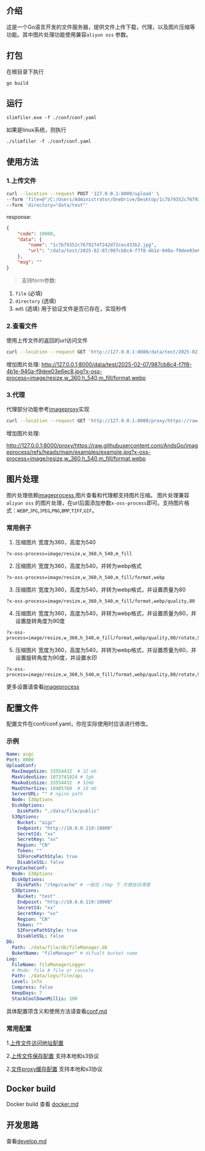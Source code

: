 ## 介绍
这是一个Go语言开发的文件服务器，提供文件上传下载，代理，以及图片压缩等功能。其中图片处理功能使用兼容`aliyun oss` 参数。

## 打包
在根目录下执行
```
go build 
```
## 运行
```
slimfiler.exe -f ./conf/conf.yaml
```
如果是linux系统，则执行
```
./slimfiler -f ./conf/conf.yaml
```
## 使用方法
### 1.上传文件
```bash
curl --location --request POST '127.0.0.1:8000/upload' \
--form 'file=@"/C:/Users/Administrator/OneDrive/Desktop/1c7b79352c7679274f242d72cec433b2.jpg"' \
--form 'directory="data/test"'
```
response:
```json
{
    "code": 10000,
    "data": {
        "name": "1c7b79352c7679274f242d72cec433b2.jpg",
        "url": "/data/test/2025-02-07/987cb8c4-f7f8-4b1e-940a-f9dee03e6ec8.jpg"
    },
    "msg": ""
}
```
> 支持form参数:
1. `file` (必填)
2. `directory` (选填)
3. `md5` (选填) 用于验证文件是否已存在，实现秒传
### 2.查看文件
使用上传文件的返回的url访问文件
```bash
curl --location --request GET 'http://127.0.0.1:8080/data/test/2025-02-07/987cb8c4-f7f8-4b1e-940a-f9dee03e6ec8.jpg'
```
增加图片处理:
http://127.0.0.1:8000/data/test/2025-02-07/987cb8c4-f7f8-4b1e-940a-f9dee03e6ec8.jpg?x-oss-process=image/resize,w_360,h_540,m_fill/format,webp
### 3.代理
代理部分功能参考[imageproxy](https://github.dev/willnorris/imageproxy)实现
```bash
curl --location --request GET 'http://127.0.0.1:8000/proxy/https://raw.githubusercontent.com/AndsGo/imageprocess/refs/heads/main/examples/example.jpg'

```
增加图片处理:

http://127.0.0.1:8000/proxy/https://raw.githubusercontent.com/AndsGo/imageprocess/refs/heads/main/examples/example.jpg?x-oss-process=image/resize,w_360,h_540,m_fill/format,webp

## 图片处理
图片处理依赖[imageprocess](https://github.com/AndsGo/imageprocess),图片查看和代理都支持图片压缩。
图片处理兼容 `aliyun oss` 的图片处理，在url后面添加参数`x-oss-process`即可。支持图片格式：`WEBP`,`JPG`,`JPEG`,`PNG`,`BMP`,`TIFF`,`GIF`。 
### 常用例子
1. 压缩图片 宽度为360，高度为540
```
?x-oss-process=image/resize,w_360,h_540,m_fill
```
2. 压缩图片 宽度为360，高度为540，并转为webp格式
```
?x-oss-process=image/resize,w_360,h_540,m_fill/format,webp
```
3. 压缩图片 宽度为360，高度为540，并转为webp格式，并设置质量为80
```
?x-oss-process=image/resize,w_360,h_540,m_fill/format,webp/quality,80
```
4. 压缩图片 宽度为360，高度为540，并转为webp格式，并设置质量为80，并设置旋转角度为90度
```
?x-oss-process=image/resize,w_360,h_540,m_fill/format,webp/quality,80/rotate,90
```
5. 压缩图片 宽度为360，高度为540，并转为webp格式，并设置质量为80，并设置旋转角度为90度，并设置水印
```
?x-oss-process=image/resize,w_360,h_540,m_fill/format,webp/quality,80/rotate,90/watermark,text_Hello
```
更多设置请查看[imageprocess](https://github.com/AndsGo/imageprocess)

## 配置文件
配置文件在conf/conf.yaml，你在实际使用时应该进行修改。
### 示例
```yaml
Name: aigc
Port: 8000
UploadConf:
  MaxImageSize: 33554432  # 32 mb
  MaxVideoSize: 1073741824 # 1gb
  MaxAudioSize: 33554432  # 32mb
  MaxOtherSize: 10485760  # 10 mb
  ServerURL: "" # nginx path
  Node: S3Options
  DiskOptions:
    DiskPath: "./data/file/public"
  S3Options:
    Bucket: "aigc"
    Endpoint: "http://10.0.0.119:10000"
    SecretId: "xx"
    SecretKey: "xx"
    Region: "CN"
    Token: ""
    S3ForcePathStyle: true
    DisableSSL: false
PorxyCacheConf:
  Node: S3Options
  DiskOptions:
    DiskPath: "/tmp/cache" # 一般在 /tmp 下 方便自动清理
  S3Options:
    Bucket: "test"
    Endpoint: "http://10.0.0.119:10000"
    SecretId: "xx"
    SecretKey: "xx"
    Region: "CN"
    Token: ""
    S3ForcePathStyle: true
    DisableSSL: false
Db:
  Path: ./data/file/db/fileManager.db
  BuketName: "fileManager" # difualt bucket name
Log:
  FileName: fileManagerLogger
  # Mode: file # file or console
  Path: ./data/logs/file/api
  Level: info
  Compress: false
  KeepDays: 7
  StackCoolDownMillis: 100
```
具体配置项含义和使用方法请查看[conf.md](./doc/conf.md)
### 常用配置
1.[上传文件访问地址配置](./doc/conf.md#UploadConf.ServerURL)

2.[上传文件保存配置](./doc/conf.md#UploadConf.Node) 支持本地和s3协议

2.[文件proxy缓存配置](./doc/conf.md#ImageCacheConf.Node) 支持本地和s3协议

## Docker build
Docker build 查看 [docker.md](./doc/docker.md)

## 开发思路
查看[develop.md](./doc/develop.md)
